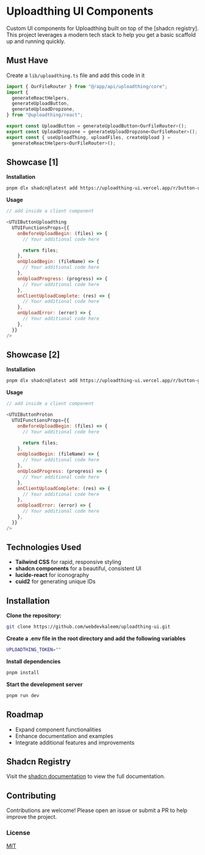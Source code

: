 # Uploadthing UI Components

Custom UI components for Uploadthing built on top of the [shadcn registry]. This project leverages a modern tech stack to help you get a basic scaffold up and running quickly.

## Must Have
Create a `lib/uploadthing.ts` file and add this code in it
```javascript
import { OurFileRouter } from "@/app/api/uploadthing/core";
import {
  generateReactHelpers,
  generateUploadButton,
  generateUploadDropzone,
} from "@uploadthing/react";

export const UploadButton = generateUploadButton<OurFileRouter>();
export const UploadDropzone = generateUploadDropzone<OurFileRouter>();
export const { useUploadThing, uploadFiles, createUpload } =
  generateReactHelpers<OurFileRouter>();
```

## Showcase [1]
**Installation**
```bash
pnpm dlx shadcn@latest add https://uploadthing-ui.vercel.app/r/button-uploadthing.json
```
**Usage**
```javascript
// add inside a client component

<UTUIButtonUploadthing
  UTUIFunctionsProps={{
    onBeforeUploadBegin: (files) => {
      // Your additional code here

      return files;
    },
    onUploadBegin: (fileName) => {
      // Your additional code here
    },
    onUploadProgress: (progress) => {
      // Your additional code here
    },
    onClientUploadComplete: (res) => {
      // Your additional code here
    },
    onUploadError: (error) => {
      // Your additional code here
    },
  }}
/>
```

## Showcase [2]
**Installation**
```bash
pnpm dlx shadcn@latest add https://uploadthing-ui.vercel.app/r/button-generic-drive.json
```
**Usage**
```javascript
// add inside a client component

<UTUIButtonProton
  UTUIFunctionsProps={{
    onBeforeUploadBegin: (files) => {
      // Your additional code here

      return files;
    },
    onUploadBegin: (fileName) => {
      // Your additional code here
    },
    onUploadProgress: (progress) => {
      // Your additional code here
    },
    onClientUploadComplete: (res) => {
      // Your additional code here
    },
    onUploadError: (error) => {
      // Your additional code here
    },
  }}
/>
```

## Technologies Used

- **Tailwind CSS** for rapid, responsive styling
- **shadcn components** for a beautiful, consistent UI
- **lucide-react** for iconography
- **cuid2** for generating unique IDs

## Installation

**Clone the repository:**
```bash
git clone https://github.com/webdevkaleem/uploadthing-ui.git
```
**Create a .env file in the root directory and add the following variables**
```bash
UPLOADTHING_TOKEN=""
```
**Install dependencies**
```bash
pnpm install
```
**Start the development server**
```bash
pnpm run dev
```

## Roadmap
- Expand component functionalities
- Enhance documentation and examples
- Integrate additional features and improvements

## Shadcn Registry
Visit the [shadcn documentation](https://ui.shadcn.com/docs/registry) to view the full documentation.

## Contributing
Contributions are welcome! Please open an issue or submit a PR to help improve the project.

### License
[MIT](https://choosealicense.com/licenses/mit/)
